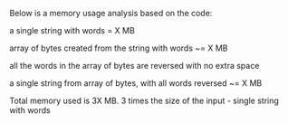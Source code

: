 Below is a memory usage analysis based on the code:

a single string with words = X MB

array of bytes created from the string with words ~= X MB

all the words in the array of bytes are reversed with no extra space

a single string from array of bytes, with all words reversed ~= X MB

Total memory used is 3X MB. 3 times the size of the input - single string with words
